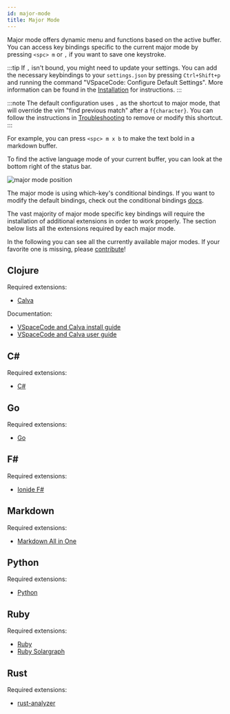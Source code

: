 ```yaml
---
id: major-mode
title: Major Mode
---
```


Major mode offers dynamic menu and functions based on the active buffer.
You can access key bindings specific to the current major mode by pressing `<spc> m` or `,` if you want to save one keystroke.

:::tip
If `,` isn't bound, you might need to update your settings.
You can add the necessary keybindings to your `settings.json` by pressing `Ctrl+Shift+p` and running the command "VSpaceCode: Configure Default Settings".
More information can be found in the [Installation](./) for instructions.
:::

:::note
The default configuration uses `,` as the shortcut to major mode, that will override the vim "find previous match" after a `f{character}`.
You can follow the instructions in [Troubleshooting](./troubleshooting#-cannot-find-previous-match) to remove or modify this shortcut.
:::

For example, you can press `<spc> m x b` to make the text bold in a markdown buffer.

To find the active language mode of your current buffer, you can look at the bottom right of the status bar.

![major mode position](/img/docs/major_mode.png)

The major mode is using which-key's conditional bindings. If you want to modify the default bindings, check out the conditional bindings [docs](./whichkey/extra#conditional-bindings-experimental).

The vast majority of major mode specific key bindings will require the installation of additional extensions in order to work properly.
The section below lists all the extensions required by each major mode.

In the following you can see all the currently available major modes.
If your favorite one is missing, please [contribute](https://github.com/VSpaceCode/VSpaceCode/blob/master/CONTRIBUTING.md)!

## Clojure

Required extensions:

- [Calva](https://marketplace.visualstudio.com/items?itemName=betterthantomorrow.calva)

Documentation:

- [VSpaceCode and Calva install guide](http://practicalli.github.io/clojure/clojure-editors/editor-install-guides/vspacecode-calva.html#install-vs-code-extension)
- [VSpaceCode and Calva user guide](http://practicalli.github.io/clojure/clojure-editors/editor-user-guides/vspacecode-calva.html)

## C\#

Required extensions:

- [C#](https://marketplace.visualstudio.com/items?itemName=ms-dotnettools.csharp)

## Go

Required extensions:

- [Go](https://marketplace.visualstudio.com/items?itemName=golang.Go)

## F\#

Required extensions:

- [Ionide F#](https://marketplace.visualstudio.com/items?itemName=Ionide.Ionide-fsharp)

## Markdown

Required extensions:

- [Markdown All in One](https://marketplace.visualstudio.com/items?itemName=yzhang.markdown-all-in-one)

## Python

Required extensions:

- [Python](https://marketplace.visualstudio.com/items?itemName=ms-python.python)

## Ruby

Required extensions:

- [Ruby](https://marketplace.visualstudio.com/items?itemName=rebornix.Ruby)
- [Ruby Solargraph](https://marketplace.visualstudio.com/items?itemName=castwide.solargraph)

## Rust

Required extensions:

- [rust-analyzer](https://marketplace.visualstudio.com/items?itemName=matklad.rust-analyzer)

